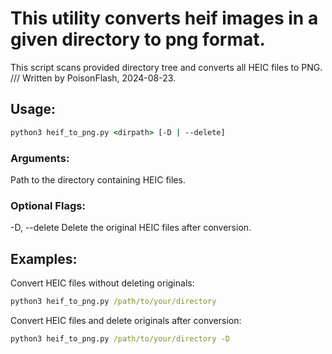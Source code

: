 # This utility converts heif images in a given directory to png format.

This script scans provided directory tree and converts all HEIC files to PNG.  
/// Written by PoisonFlash, 2024-08-23.
 
## Usage:
```cmd
python3 heif_to_png.py <dirpath> [-D | --delete]
```

### Arguments:
  <dirpath>            Path to the directory containing HEIC files.

### Optional Flags:
  -D, --delete         Delete the original HEIC files after conversion.

## Examples:
Convert HEIC files without deleting originals:
```cmd
python3 heif_to_png.py /path/to/your/directory
```

Convert HEIC files and delete originals after conversion:
```cmd
python3 heif_to_png.py /path/to/your/directory -D
```

